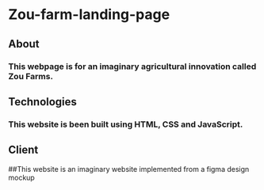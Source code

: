 # Zou-farm-landing-page

## About
### This webpage is for an imaginary agricultural innovation called Zou Farms. 

## Technologies
### This website is been built using HTML, CSS and JavaScript.

## Client
##This website is an imaginary website implemented from a figma design mockup
